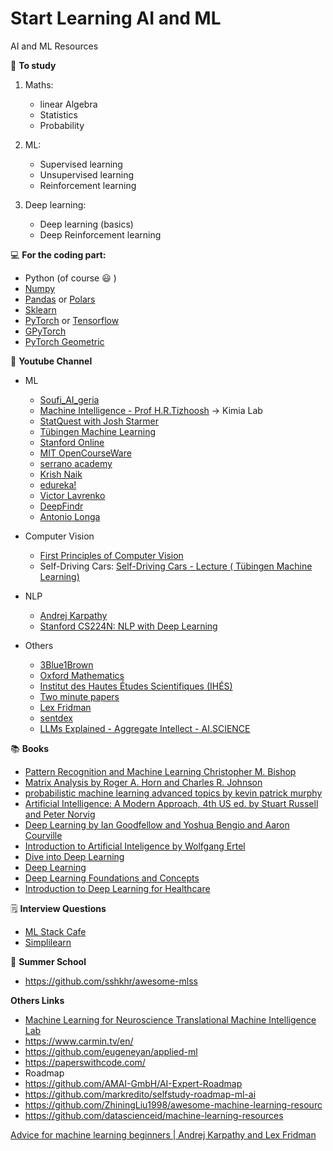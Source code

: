 # Start Learning AI and ML
 AI and ML Resources 


:memo: **To study** 

1. Maths: 
   - linear Algebra
   - Statistics
   - Probability
     
2. ML:
   - Supervised learning 
   - Unsupervised learning 
   - Reinforcement learning
     
3. Deep learning:
   - Deep learning (basics)
   - Deep Reinforcement learning 
 
:computer: **For the coding part:** 
   - Python (of course :smiley: ) 
   - [Numpy](https://numpy.org/doc/stable/user/absolute_beginners.html) 
   - [Pandas](https://pandas.pydata.org/docs/getting_started/intro_tutorials/01_table_oriented.html) or [Polars](https://pola-rs.github.io/polars/py-polars/html/reference/dataframe/index.html)
   - [Sklearn](https://scikit-learn.org/stable/) 
   - [PyTorch](https://pytorch.org/) or [Tensorflow](https://www.tensorflow.org/api_docs)
   - [GPyTorch](https://docs.gpytorch.ai/en/stable/)
   - [PyTorch Geometric](https://pytorch-geometric.readthedocs.io/en/latest/get_started/introduction.html)

🎥 **Youtube Channel** 

- ML   
   - [Soufi_AI_geria](https://youtube.com/playlist?list=PL0F47I2_gOn0bqpcsPhMd3SiOZ9kfBL1w&si=_-1rSFwdSmY1HhJh)
   - [Machine Intelligence - Prof H.R.Tizhoosh](https://youtube.com/playlist?list=PLvan4zSb2RaoRGHbSP15RYrUycboAmmLL&si=RLd9DrMbmox70H3K) → Kimia Lab
   - [StatQuest with Josh Starmer](https://www.youtube.com/@statquest)
   - [Tübingen Machine Learning](https://www.youtube.com/@TubingenML)
   - [Stanford Online](https://www.youtube.com/@stanfordonline)
   - [MIT OpenCourseWare](https://www.youtube.com/@mitocw)
   - [serrano academy](https://www.youtube.com/@SerranoAcademy)
   - [Krish Naik](https://www.youtube.com/@krishnaik06)
   - [edureka!](https://www.youtube.com/@edurekaIN)
   - [Victor Lavrenko](https://www.youtube.com/@vlavrenko/videos)
   - [DeepFindr](https://www.youtube.com/@DeepFindr)
   - [Antonio Longa](https://www.youtube.com/@94longa2112/videos)

- Computer Vision
   - [First Principles of Computer Vision](https://www.youtube.com/@firstprinciplesofcomputerv3258)
   - Self-Driving Cars: [Self-Driving Cars - Lecture ( Tübingen Machine Learning)](https://youtube.com/playlist?list=PL05umP7R6ij321zzKXK6XCQXAaaYjQbzr&si=Q_s1Wwe4lQ95B2_f)
- NLP
   - [Andrej Karpathy](https://www.youtube.com/@AndrejKarpathy)
   - [Stanford CS224N: NLP with Deep Learning](https://youtube.com/playlist?list=PLoROMvodv4rMFqRtEuo6SGjY4XbRIVRd4&si=GYRB4ohU0GZ5w74g)

- Others
   - [3Blue1Brown](https://www.youtube.com/c/3blue1brown)
   - [Oxford Mathematics](https://www.youtube.com/@OxfordMathematics)
   - [Institut des Hautes Études Scientifiques (IHÉS)](https://www.youtube.com/@IhesFr)
   - [Two minute papers](https://www.youtube.com/channel/UCbfYPyITQ-7l4upoX8nvctg)
   - [Lex Fridman](https://www.youtube.com/@lexfridman/videos)
   - [sentdex](https://www.youtube.com/@sentdex)
   - [LLMs Explained - Aggregate Intellect - AI.SCIENCE](https://www.youtube.com/@ai-science/videos)

:books: **Books**
- [Pattern Recognition and Machine Learning Christopher M. Bishop](https://www.microsoft.com/en-us/research/uploads/prod/2006/01/Bishop-Pattern-Recognition-and-Machine-Learning-2006.pdf)
- [Matrix Analysis by Roger A. Horn and Charles R. Johnson](https://assets.cambridge.org/97805218/39402/frontmatter/9780521839402_frontmatter.pdf)
- [probabilistic machine learning advanced topics by kevin patrick murphy](https://mitpress.mit.edu/9780262048439/probabilistic-machine-learning/)
- [Artificial Intelligence: A Modern Approach, 4th US ed. by Stuart Russell and Peter Norvig](https://aima.cs.berkeley.edu/)
- [Deep Learning by Ian Goodfellow and Yoshua Bengio and Aaron Courville](https://www.deeplearningbook.org/)
- [Introduction to Artificial Inteligence by Wolfgang Ertel](https://link.springer.com/book/10.1007/978-3-319-58487-4)
- [Dive into Deep Learning](https://d2l.ai/index.html)
- [Deep Learning](https://www.deeplearningbook.org/)
- [Deep Learning Foundations and Concepts](https://link.springer.com/chapter/10.1007/978-3-031-45468-4_6)
- [Introduction to Deep Learning for Healthcare](https://link.springer.com/book/10.1007/978-3-030-82184-5)

🗒️ **Interview Questions**
   - [ML Stack Cafe](https://www.mlstack.cafe/)
   - [Simplilearn](https://www.simplilearn.com/tutorials/machine-learning-tutorial/machine-learning-interview-questions)

🏫 **Summer School**
  - https://github.com/sshkhr/awesome-mlss 

**Others Links**
   - [Machine Learning for Neuroscience Translational Machine Intelligence Lab](https://ml4ns.github.io/)
   - https://www.carmin.tv/en/ 
   - https://github.com/eugeneyan/applied-ml 
   - https://paperswithcode.com/ 
   - Roadmap 
   - https://github.com/AMAI-GmbH/AI-Expert-Roadmap 	
   - https://github.com/markredito/selfstudy-roadmap-ml-ai 
   - https://github.com/ZhiningLiu1998/awesome-machine-learning-resourc 
   - https://github.com/datascienceid/machine-learning-resources

[Advice for machine learning beginners | Andrej Karpathy and Lex Fridman](https://youtu.be/I2ZK3ngNvvI?si=_-wz_Lg4rOuIZXmy)



